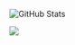 ![GitHub Stats](https://github-readme-stats.vercel.app/api?username=liamvgallagher&show_icons=true&theme=dark)

![](https://external-content.duckduckgo.com/iu/?u=https%3A%2F%2Fwww.icegif.com%2Fwp-content%2Fuploads%2Fnyan-cat-icegif-22.gif&f=1&nofb=1&ipt=2d0c67b3618ec9573942ccea934a636652f6fdfecd405572a89c4ddc5cfbc256)

